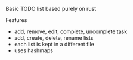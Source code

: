 Basic TODO list based purely on rust

Features
- add, remove, edit, complete, uncomplete task
- add, create, delete, rename lists
- each list is kept in a different file
- uses hashmaps
